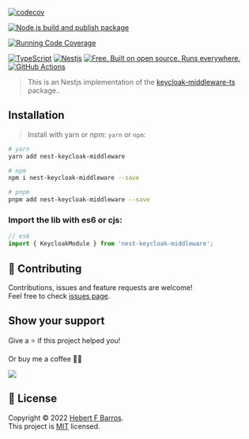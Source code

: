 [![codecov](https://codecov.io/gh/hebertcisco/nest-keycloak-middleware/branch/master/graph/badge.svg?token=E11YWYCJ5Q)](https://codecov.io/gh/hebertcisco/nest-keycloak-middleware)

[![Node.js build and publish package](https://github.com/hebertcisco/nest-keycloak-middleware/actions/workflows/npm-publish.yml/badge.svg)](https://github.com/hebertcisco/nest-keycloak-middleware/actions/workflows/npm-publish.yml)

[![Running Code Coverage](https://github.com/hebertcisco/nest-keycloak-middleware/actions/workflows/coverage.yml/badge.svg)](https://github.com/hebertcisco/nest-keycloak-middleware/actions/workflows/coverage.yml)

[![TypeScript](https://img.shields.io/badge/TypeScript-007ACC?style=flat&logo=typescript&logoColor=white)](https://www.typescriptlang.org/)
[![Nestjs](https://img.shields.io/badge/Nestjs-ea2845?style=flat&logo=nestjs&logoColor=white)](https://nestjs.com/)
[![Free. Built on open source. Runs everywhere.](https://img.shields.io/badge/VS_Code-0078D4?style=flat&logo=visual%20studio%20code&logoColor=white)](https://code.visualstudio.com/)
[![GitHub Actions](https://img.shields.io/badge/github%20actions-%232671E5.svg?style=flat&logo=githubactions&logoColor=white)](https://github.com/hebertcisco/nest-keycloak-middleware/actions)

> This is an Nestjs implementation of the [keycloak-middleware-ts](https://www.npmjs.com/package/keycloak-middleware-ts) package..
## Installation

> Install with yarn or npm: `yarn` or `npm`:

```bash
# yarn
yarn add nest-keycloak-middleware
```

```bash
# npm
npm i nest-keycloak-middleware --save
```

```bash
# pnpm
pnpm add nest-keycloak-middleware --save
```

### Import the lib with es6 or cjs:

```mjs
// es6
import { KeycloakModule } from 'nest-keycloak-middleware';
```

## 🤝 Contributing

Contributions, issues and feature requests are welcome!<br />Feel free to check [issues page](issues).

## Show your support

Give a ⭐️ if this project helped you!

Or buy me a coffee 🙌🏾

<a href="https://www.buymeacoffee.com/hebertcisco">
    <img src="https://img.buymeacoffee.com/button-api/?text=Buy me a coffee&emoji=&slug=hebertcisco&button_colour=FFDD00&font_colour=000000&font_family=Inter&outline_colour=000000&coffee_colour=ffffff" />
</a>

## 📝 License

Copyright © 2022 [Hebert F Barros](https://github.com/hebertcisco).<br />
This project is [MIT](LICENSE) licensed.
